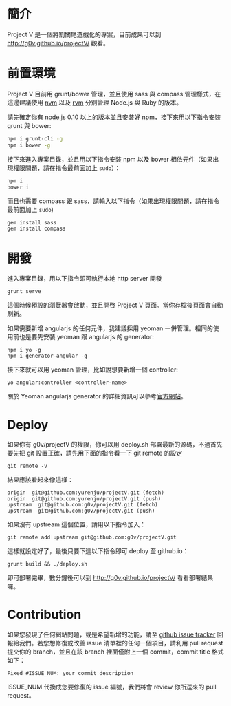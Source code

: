# 簡介

Project V 是一個將割闌尾遊戲化的專案，目前成果可以到 http://g0v.github.io/projectV/ 觀看。

# 前置環境

Project V 目前用 grunt/bower 管理，並且使用 sass 與 compass 管理樣式，在這邊建議使用 [nvm](https://github.com/creationix/nvm) 以及 [rvm](http://rvm.io/) 分別管理 Node.js 與 Ruby 的版本。

請先確定你有 node.js 0.10 以上的版本並且安裝好 npm，接下來用以下指令安裝 grunt 與 bower:

```bash
npm i grunt-cli -g
npm i bower -g
```

接下來進入專案目錄，並且用以下指令安裝 npm 以及 bower 相依元件（如果出現權限問題，請在指令最前面加上 `sudo`）：

```bash
npm i
bower i
```

而且也需要 compass 跟 sass，請輸入以下指令（如果出現權限問題，請在指令最前面加上 `sudo`)

```shell
gem install sass
gem install compass
```

# 開發

進入專案目錄，用以下指令即可執行本地 http server 開發

```shell
grunt serve
```

這個時候預設的瀏覽器會啟動，並且開啓 Project V 頁面。當你存檔後頁面會自動刷新。

如果需要新增 angularjs 的任何元件，我建議採用 yeoman 一併管理。相同的使用前也是要先安裝 yeoman 跟 angularjs 的 generator:

```shell
npm i yo -g
npm i generator-angular -g
```

接下來就可以用 yeoman 管理，比如說想要新增一個 controller:

```shell
yo angular:controller <controller-name>
```

關於 Yeoman angularjs generator 的詳細資訊可以參考[官方網站](https://github.com/yeoman/generator-angular/blob/master/readme.md)。

# Deploy

如果你有 g0v/projectV 的權限，你可以用 deploy.sh 部署最新的源碼，不過首先要先把 git 設置正確，請先用下面的指令看一下 git remote 的設定

```shell
git remote -v
```

結果應該看起來像這樣：

```shell
origin  git@github.com:yurenju/projectV.git (fetch)
origin  git@github.com:yurenju/projectV.git (push)
upstream  git@github.com:g0v/projectV.git (fetch)
upstream  git@github.com:g0v/projectV.git (push)
```

如果沒有 upstream 這個位置，請用以下指令加入：

```shell
git remote add upstream git@github.com:g0v/projectV.git
```

這樣就設定好了，最後只要下達以下指令即可 deploy 至 github.io：

```shell
grunt build && ./deploy.sh
```

即可部署完畢，數分鐘後可以到 http://g0v.github.io/projectV/ 看看部署結果囉。

# Contribution

如果您發現了任何網站問題，或是希望新增的功能，請至 [github issue tracker](https://github.com/g0v/projectV/issues) 回報給我們。若您想修復或改善 issue 清單裡的任何一個項目，請利用 pull request 提交你的 branch，並且在該 branch 裡面僅附上一個 commit，commit title 格式如下：

```
Fixed #ISSUE_NUM: your commit description
```

ISSUE_NUM 代換成您要修復的 issue 編號，我們將會 review 你所送來的 pull request。
